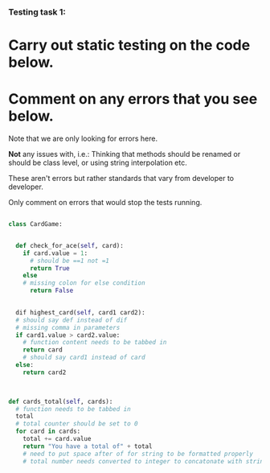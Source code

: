 ### Testing task 1:

# Carry out static testing on the code below.
# Comment on any errors that you see below.

Note that we are only looking for errors here.

**Not** any issues with, i.e.: 
Thinking that methods should be renamed or should be class level, or using string interpolation etc. 

These aren't errors but rather standards that vary from developer to developer. 

Only comment on errors that would stop the tests running.

```python

class CardGame:


  def check_for_ace(self, card):
    if card.value = 1:
      # should be ==1 not =1
      return True
    else
    # missing colon for else condition 
      return False
   

  dif highest_card(self, card1 card2):
  # should say def instead of dif
  # missing comma in parameters
  if card1.value > card2.value:
    # function content needs to be tabbed in
    return card
    # should say card1 instead of card
  else:
    return card2
  


def cards_total(self, cards):
  # function needs to be tabbed in
  total
  # total counter should be set to 0
  for card in cards:
    total += card.value
    return "You have a total of" + total
    # need to put space after of for string to be formatted properly
    # total number needs converted to integer to concatonate with string.
  
```
